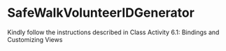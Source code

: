 # SafeWalkVolunteerIDGenerator
Kindly follow the instructions described in Class Activity 6.1: Bindings and Customizing Views
